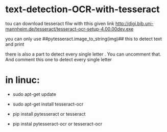 # text-detection-OCR-with-tesseract
tou can download tesseract filw with tthis given link
http://digi.bib.uni-mannheim.de/tesseract/tesseract-ocr-setup-4.00.00dev.exe

you can only use ##pytesseract.image_to_string(img)## this to detect text and print

there is also a part to detect every single letter . You can uncomment that.
And comment this one to detect every single letter


# in linuc:
- sudo apt-get update
- sudo apt-get install tesseract-ocr

- pip install pytesseract or tesseract
- pip instal pytesseract-ocr or tesseract-ocr
